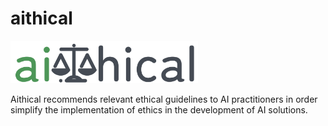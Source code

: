 # aithical
<img
  src="https://github.com/Bonam-M/aithical/blob/main/src/logofinal.png"
  alt="Alt text"
  title="Optional title"
  style="display: inline-block; margin: 0 auto; max-width: 300px">

Aithical recommends relevant ethical guidelines to AI practitioners in order simplify the implementation of ethics in the development of AI solutions.
